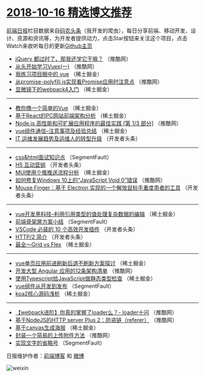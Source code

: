 # [2018-10-16 精选博文推荐](https://toutiao.qdkfweb.cn/date/2018/10/16)

[前端日报](https://qdkfweb.cn/c/news)栏目数据来自[码农头条](https://toutiao.qdkfweb.cn/)（我开发的爬虫），每日分享前端、移动开发、设计、资源和资讯等，为开发者提供动力，点击Star按钮来关注这个项目，点击Watch来收听每日的更新[Github主页](https://github.com/kujian/frontendDaily)
* [jQuery 都过时了，那我还学它干嘛？](https://toutiao.qdkfweb.cn/89099.html) （推酷网）
* [从头开始学习Vuex(一)](https://toutiao.qdkfweb.cn/89096.html) （推酷网）
* [我练习项目眼中的 vue](https://toutiao.qdkfweb.cn/89031.html) （稀土掘金）
* [从promise-polyfill.js实现看Promise应用时注意点](https://toutiao.qdkfweb.cn/89091.html) （推酷网）
* [显微镜下的webpack4入门](https://toutiao.qdkfweb.cn/89025.html) （稀土掘金）

***
* [教你撸一个简单的Vue](https://toutiao.qdkfweb.cn/89018.html) （稀土掘金）
* [基于React的PC网站前端架构分析](https://toutiao.qdkfweb.cn/89027.html) （稀土掘金）
* [Node.js 高性能和可扩展应用程序的最佳实践 [第 1/3 部分]](https://toutiao.qdkfweb.cn/89097.html) （推酷网）
* [vue组件通信&#8211;注意事项及经验总结](https://toutiao.qdkfweb.cn/89016.html) （稀土掘金）
* [IT 运维发展趋势及运维人的转型升级](https://toutiao.qdkfweb.cn/89055.html) （开发者头条）

***
* [css&amp;html面试知识点](https://toutiao.qdkfweb.cn/89007.html) （SegmentFault）
* [H5 互动营销](https://toutiao.qdkfweb.cn/89056.html) （开发者头条）
* [MUI使用个推推送流程分析](https://toutiao.qdkfweb.cn/89017.html) （稀土掘金）
* [如何修复Windows 10上的“JavaScript Void 0”错误](https://toutiao.qdkfweb.cn/89123.html) （推酷网）
* [Mouse Finger：基于 Electron 实现的一个解放鼠标手重度患者的工具](https://toutiao.qdkfweb.cn/89058.html) （开发者头条）

***
* [vue开发黑科技&#8211;利用引用类型的值处理复杂数据的编辑](https://toutiao.qdkfweb.cn/89022.html) （稀土掘金）
* [前端骨架屏方案小结](https://toutiao.qdkfweb.cn/88998.html) （SegmentFault）
* [VSCode 必装的 10 个高效开发插件](https://toutiao.qdkfweb.cn/89047.html) （开发者头条）
* [HTTP/2 简介](https://toutiao.qdkfweb.cn/89059.html) （开发者头条）
* [最全～Grid vs Flex](https://toutiao.qdkfweb.cn/89023.html) （稀土掘金）

***
* [vue单页应用前进刷新后退不刷新方案探讨](https://toutiao.qdkfweb.cn/89026.html) （稀土掘金）
* [开发大型 Angular 应用的12条架构清单](https://toutiao.qdkfweb.cn/89095.html) （推酷网）
* [使用Typescript给JavaScript做静态类型检查](https://toutiao.qdkfweb.cn/89028.html) （稀土掘金）
* [vue组件从开发到发布](https://toutiao.qdkfweb.cn/88999.html) （SegmentFault）
* [koa2核心源码浅析](https://toutiao.qdkfweb.cn/89029.html) （稀土掘金）

***
* [【webpack进阶】你真的掌握了loader么？- loader十问](https://toutiao.qdkfweb.cn/89098.html) （推酷网）
* [基于NodeJS的HTTP server Plus 2：防盗链（referer）](https://toutiao.qdkfweb.cn/89088.html) （推酷网）
* [基于canvas生成海报](https://toutiao.qdkfweb.cn/89020.html) （稀土掘金）
* [封装一个简易的上传附件方法](https://toutiao.qdkfweb.cn/89089.html) （推酷网）
* [实现文字的省略号](https://toutiao.qdkfweb.cn/89001.html) （SegmentFault）

日报维护作者：[前端博客](https://qdkfweb.cn/) 和 [微博](https://qdkfweb.cn/go/weibo)

![weixin](https://user-images.githubusercontent.com/3055447/38468989-651132ac-3b80-11e8-8e6b-15122322a9d7.png)